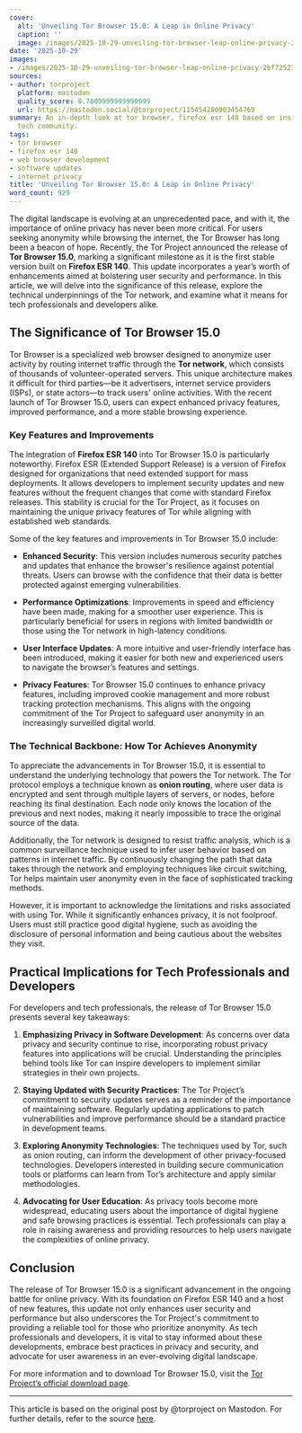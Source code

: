 ```yaml
---
cover:
  alt: 'Unveiling Tor Browser 15.0: A Leap in Online Privacy'
  caption: ''
  image: /images/2025-10-29-unveiling-tor-browser-leap-online-privacy-2bf725235aa0.png
date: '2025-10-29'
images:
- /images/2025-10-29-unveiling-tor-browser-leap-online-privacy-2bf725235aa0-icon.png
sources:
- author: torproject
  platform: mastodon
  quality_score: 0.7809999999999999
  url: https://mastodon.social/@torproject/115454280903454769
summary: An in-depth look at tor browser, firefox esr 140 based on insights from the
  tech community.
tags:
- tor browser
- firefox esr 140
- web browser development
- software updates
- internet privacy
title: 'Unveiling Tor Browser 15.0: A Leap in Online Privacy'
word_count: 929
---
```


The digital landscape is evolving at an unprecedented pace, and with it, the importance of online privacy has never been more critical. For users seeking anonymity while browsing the internet, the Tor Browser has long been a beacon of hope. Recently, the Tor Project announced the release of **Tor Browser 15.0**, marking a significant milestone as it is the first stable version built on **Firefox ESR 140**. This update incorporates a year’s worth of enhancements aimed at bolstering user security and performance. In this article, we will delve into the significance of this release, explore the technical underpinnings of the Tor network, and examine what it means for tech professionals and developers alike.

## The Significance of Tor Browser 15.0

Tor Browser is a specialized web browser designed to anonymize user activity by routing internet traffic through the **Tor network**, which consists of thousands of volunteer-operated servers. This unique architecture makes it difficult for third parties—be it advertisers, internet service providers (ISPs), or state actors—to track users' online activities. With the recent launch of Tor Browser 15.0, users can expect enhanced privacy features, improved performance, and a more stable browsing experience.

### Key Features and Improvements

The integration of **Firefox ESR 140** into Tor Browser 15.0 is particularly noteworthy. Firefox ESR (Extended Support Release) is a version of Firefox designed for organizations that need extended support for mass deployments. It allows developers to implement security updates and new features without the frequent changes that come with standard Firefox releases. This stability is crucial for the Tor Project, as it focuses on maintaining the unique privacy features of Tor while aligning with established web standards.

Some of the key features and improvements in Tor Browser 15.0 include:

- **Enhanced Security**: This version includes numerous security patches and updates that enhance the browser's resilience against potential threats. Users can browse with the confidence that their data is better protected against emerging vulnerabilities.
  
- **Performance Optimizations**: Improvements in speed and efficiency have been made, making for a smoother user experience. This is particularly beneficial for users in regions with limited bandwidth or those using the Tor network in high-latency conditions.

- **User Interface Updates**: A more intuitive and user-friendly interface has been introduced, making it easier for both new and experienced users to navigate the browser’s features and settings.

- **Privacy Features**: Tor Browser 15.0 continues to enhance privacy features, including improved cookie management and more robust tracking protection mechanisms. This aligns with the ongoing commitment of the Tor Project to safeguard user anonymity in an increasingly surveilled digital world.

### The Technical Backbone: How Tor Achieves Anonymity

To appreciate the advancements in Tor Browser 15.0, it is essential to understand the underlying technology that powers the Tor network. The Tor protocol employs a technique known as **onion routing**, where user data is encrypted and sent through multiple layers of servers, or nodes, before reaching its final destination. Each node only knows the location of the previous and next nodes, making it nearly impossible to trace the original source of the data.

Additionally, the Tor network is designed to resist traffic analysis, which is a common surveillance technique used to infer user behavior based on patterns in internet traffic. By continuously changing the path that data takes through the network and employing techniques like circuit switching, Tor helps maintain user anonymity even in the face of sophisticated tracking methods.

However, it is important to acknowledge the limitations and risks associated with using Tor. While it significantly enhances privacy, it is not foolproof. Users must still practice good digital hygiene, such as avoiding the disclosure of personal information and being cautious about the websites they visit.

## Practical Implications for Tech Professionals and Developers

For developers and tech professionals, the release of Tor Browser 15.0 presents several key takeaways:

1. **Emphasizing Privacy in Software Development**: As concerns over data privacy and security continue to rise, incorporating robust privacy features into applications will be crucial. Understanding the principles behind tools like Tor can inspire developers to implement similar strategies in their own projects.

2. **Staying Updated with Security Practices**: The Tor Project’s commitment to security updates serves as a reminder of the importance of maintaining software. Regularly updating applications to patch vulnerabilities and improve performance should be a standard practice in development teams.

3. **Exploring Anonymity Technologies**: The techniques used by Tor, such as onion routing, can inform the development of other privacy-focused technologies. Developers interested in building secure communication tools or platforms can learn from Tor’s architecture and apply similar methodologies.

4. **Advocating for User Education**: As privacy tools become more widespread, educating users about the importance of digital hygiene and safe browsing practices is essential. Tech professionals can play a role in raising awareness and providing resources to help users navigate the complexities of online privacy.

## Conclusion

The release of Tor Browser 15.0 is a significant advancement in the ongoing battle for online privacy. With its foundation on Firefox ESR 140 and a host of new features, this update not only enhances user security and performance but also underscores the Tor Project's commitment to providing a reliable tool for those who prioritize anonymity. As tech professionals and developers, it is vital to stay informed about these developments, embrace best practices in privacy and security, and advocate for user awareness in an ever-evolving digital landscape.

For more information and to download Tor Browser 15.0, visit the [Tor Project’s official download page](https://blog.torproject.org/new-release-tor-browser-150/).

---

This article is based on the original post by @torproject on Mastodon. For further details, refer to the source [here](https://mastodon.social/@torproject/115454280903454769).